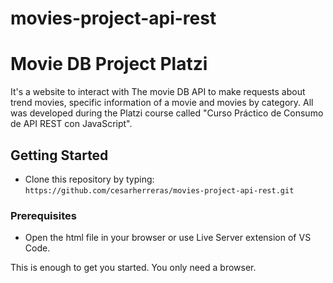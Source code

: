 # movies-project-api-rest

# Movie DB Project Platzi

It's a website to interact with The movie DB API to make requests about trend movies, specific information of a movie and movies by category. All was developed during the Platzi course called "Curso Práctico de Consumo de API REST con JavaScript".

## Getting Started

- Clone this repository by typing: `https://github.com/cesarherreras/movies-project-api-rest.git`

### Prerequisites

- Open the html file in your browser or use Live Server extension of VS Code.

This is enough to get you started.
You only need a browser.